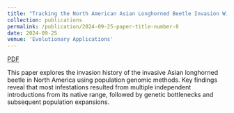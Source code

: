 ```yaml
---
title: "Tracking the North American Asian Longhorned Beetle Invasion With Genomics"
collection: publications
permalink: /publication/2024-09-25-paper-title-number-8
date: 2024-09-25
venue: 'Evolutionary Applications'
---
```


<a href='http://mimingcui.github.io/files/EA2024.pdf'>PDF</a>

This paper explores the invasion history of the invasive Asian longhorned beetle in North America using population genomic methods. Key findings reveal that most infestations resulted from multiple independent introductions from its native range, followed by genetic bottlenecks and subsequent population expansions.

